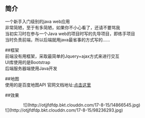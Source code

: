 ## 简介  
一个新手入门级别的java web应用  
非常简陋，至于有多简陋，如果你不小心看了，还请不要骂我  
当初实习时在参与一个Java web的项目时写的先导项目，即练手项目  
当时负责前端，所以后端就用java最省事的方式写的……  

##框架  
前端没有用框架，采取最简单的Jquery+ajax方式来进行交互  
UI库使用的是Bootstrap  
后端服务器端使用Java开发  

##地图  
使用的是百度地图API  官网文档地址:[点击这里](http://lbsyun.baidu.com/index.php?title=jspopular)  



##效果
<center>![](http://otjjfdfdp.bkt.clouddn.com/17-8-15/14866545.jpg)</center>
![](http://otjjfdfdp.bkt.clouddn.com/17-8-15/98236293.jpg)
